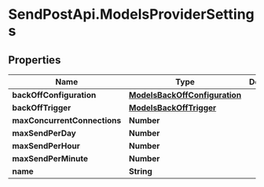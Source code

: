 # SendPostApi.ModelsProviderSettings

## Properties

Name | Type | Description | Notes
------------ | ------------- | ------------- | -------------
**backOffConfiguration** | [**ModelsBackOffConfiguration**](ModelsBackOffConfiguration.md) |  | [optional] 
**backOffTrigger** | [**ModelsBackOffTrigger**](ModelsBackOffTrigger.md) |  | [optional] 
**maxConcurrentConnections** | **Number** |  | [optional] 
**maxSendPerDay** | **Number** |  | [optional] 
**maxSendPerHour** | **Number** |  | [optional] 
**maxSendPerMinute** | **Number** |  | [optional] 
**name** | **String** |  | [optional] 


